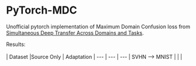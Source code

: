 # PyTorch-MDC
Unofficial pytorch implementation of Maximum Domain Confusion loss from [Simultaneous Deep Transfer Across Domains and Tasks](https://arxiv.org/abs/1510.02192).


Results:
<br>
<br>
 | Dataset    |Source Only    | Adaptation |
--- | --- | --- | 
SVHN &#10230; MNIST | | |
